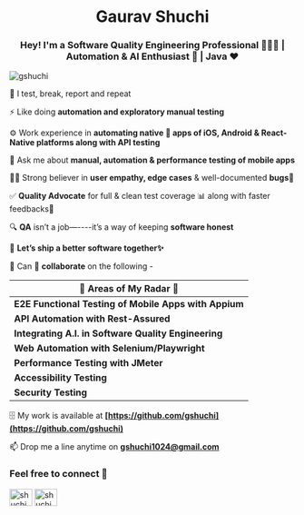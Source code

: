 <h1 align="center">Gaurav Shuchi</h1>
<h3 align="center">Hey! I'm a Software Quality Engineering Professional 🧑🏻‍💻 | Automation & AI Enthusiast 🤖 | Java ❤️ </h3>

<p align="left"> <img src="https://komarev.com/ghpvc/?username=gshuchi&label=Profile%20views&color=0e75b6&style=flat" alt="gshuchi" /> </p>

🧠 I test, break, report and repeat

⚡ Like doing **automation and exploratory manual testing** 

⚙️ Work experience in **automating native 📱 apps of iOS, Android & React-Native platforms along with API testing**

💬 Ask me about **manual, automation & performance testing of mobile apps**

💪🏻 Strong believer in **user empathy, edge cases** & well-documented **bugs**🐞

✅ **Quality Advocate** for full & clean test coverage 📊 along with faster feedbacks📝

🔍 **QA** isn’t a job—----it’s a way of keeping **software honest**

🤝 **Let’s ship a better software together✨**

🌱 Can 👯 **collaborate** on the following - 

| **🔭 Areas of My Radar 🎯**                                   |
|--------------------------------------------------------------|
| **E2E Functional Testing of Mobile Apps with Appium**        |
| **API Automation with Rest-Assured**                         |
| **Integrating A.I. in Software Quality Engineering**         | 
| **Web Automation with Selenium/Playwright**                  |
| **Performance Testing with JMeter**                          |
| **Accessibility Testing**                                    |
| **Security Testing**                                         |


🗄️ My work is available at        **[https://github.com/gshuchi](https://github.com/gshuchi)**

📫 Drop me a line anytime on       **gshuchi1024@gmail.com**

<h3 align="left">Feel free to connect 📡 </h3>
<p align="left">
<a href="https://twitter.com/shuchigaurav" target="blank"><img align="center" src="https://raw.githubusercontent.com/rahuldkjain/github-profile-readme-generator/master/src/images/icons/Social/twitter.svg" alt="shuchigaurav" height="30" width="40" /></a>
<a href="https://linkedin.com/in/shuchigaurav" target="blank"><img align="center" src="https://raw.githubusercontent.com/rahuldkjain/github-profile-readme-generator/master/src/images/icons/Social/linked-in-alt.svg" alt="shuchigaurav" height="30" width="40" /></a>
</p>
